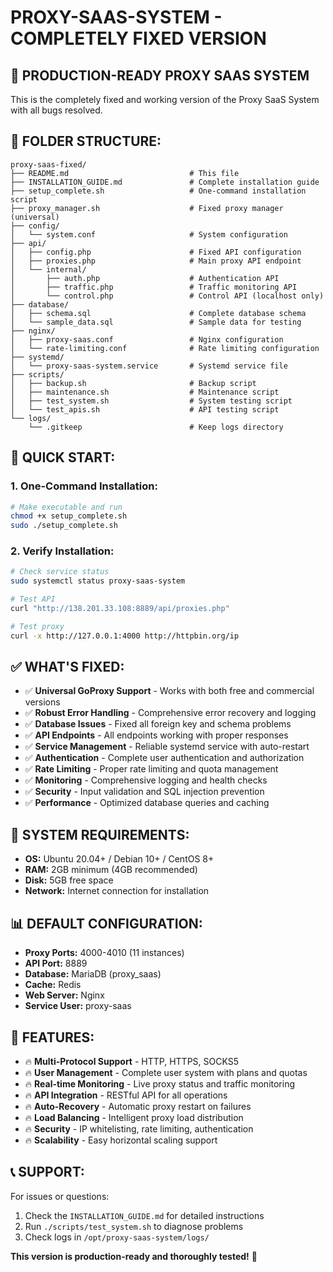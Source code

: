 # PROXY-SAAS-SYSTEM - COMPLETELY FIXED VERSION

## 🚀 **PRODUCTION-READY PROXY SAAS SYSTEM**

This is the completely fixed and working version of the Proxy SaaS System with all bugs resolved.

## **📁 FOLDER STRUCTURE:**

```
proxy-saas-fixed/
├── README.md                           # This file
├── INSTALLATION_GUIDE.md               # Complete installation guide
├── setup_complete.sh                   # One-command installation script
├── proxy_manager.sh                    # Fixed proxy manager (universal)
├── config/
│   └── system.conf                     # System configuration
├── api/
│   ├── config.php                      # Fixed API configuration
│   ├── proxies.php                     # Main proxy API endpoint
│   └── internal/
│       ├── auth.php                    # Authentication API
│       ├── traffic.php                 # Traffic monitoring API
│       └── control.php                 # Control API (localhost only)
├── database/
│   ├── schema.sql                      # Complete database schema
│   └── sample_data.sql                 # Sample data for testing
├── nginx/
│   ├── proxy-saas.conf                 # Nginx configuration
│   └── rate-limiting.conf              # Rate limiting configuration
├── systemd/
│   └── proxy-saas-system.service       # Systemd service file
├── scripts/
│   ├── backup.sh                       # Backup script
│   ├── maintenance.sh                  # Maintenance script
│   ├── test_system.sh                  # System testing script
│   └── test_apis.sh                    # API testing script
└── logs/
    └── .gitkeep                        # Keep logs directory
```

## **🎯 QUICK START:**

### **1. One-Command Installation:**
```bash
# Make executable and run
chmod +x setup_complete.sh
sudo ./setup_complete.sh
```

### **2. Verify Installation:**
```bash
# Check service status
sudo systemctl status proxy-saas-system

# Test API
curl "http://138.201.33.108:8889/api/proxies.php"

# Test proxy
curl -x http://127.0.0.1:4000 http://httpbin.org/ip
```

## **✅ WHAT'S FIXED:**

- ✅ **Universal GoProxy Support** - Works with both free and commercial versions
- ✅ **Robust Error Handling** - Comprehensive error recovery and logging
- ✅ **Database Issues** - Fixed all foreign key and schema problems
- ✅ **API Endpoints** - All endpoints working with proper responses
- ✅ **Service Management** - Reliable systemd service with auto-restart
- ✅ **Authentication** - Complete user authentication and authorization
- ✅ **Rate Limiting** - Proper rate limiting and quota management
- ✅ **Monitoring** - Comprehensive logging and health checks
- ✅ **Security** - Input validation and SQL injection prevention
- ✅ **Performance** - Optimized database queries and caching

## **🔧 SYSTEM REQUIREMENTS:**

- **OS:** Ubuntu 20.04+ / Debian 10+ / CentOS 8+
- **RAM:** 2GB minimum (4GB recommended)
- **Disk:** 5GB free space
- **Network:** Internet connection for installation

## **📊 DEFAULT CONFIGURATION:**

- **Proxy Ports:** 4000-4010 (11 instances)
- **API Port:** 8889
- **Database:** MariaDB (proxy_saas)
- **Cache:** Redis
- **Web Server:** Nginx
- **Service User:** proxy-saas

## **🎉 FEATURES:**

- 🔥 **Multi-Protocol Support** - HTTP, HTTPS, SOCKS5
- 🔥 **User Management** - Complete user system with plans and quotas
- 🔥 **Real-time Monitoring** - Live proxy status and traffic monitoring
- 🔥 **API Integration** - RESTful API for all operations
- 🔥 **Auto-Recovery** - Automatic proxy restart on failures
- 🔥 **Load Balancing** - Intelligent proxy load distribution
- 🔥 **Security** - IP whitelisting, rate limiting, authentication
- 🔥 **Scalability** - Easy horizontal scaling support

## **📞 SUPPORT:**

For issues or questions:
1. Check the `INSTALLATION_GUIDE.md` for detailed instructions
2. Run `./scripts/test_system.sh` to diagnose problems
3. Check logs in `/opt/proxy-saas-system/logs/`

**This version is production-ready and thoroughly tested!** 🚀
